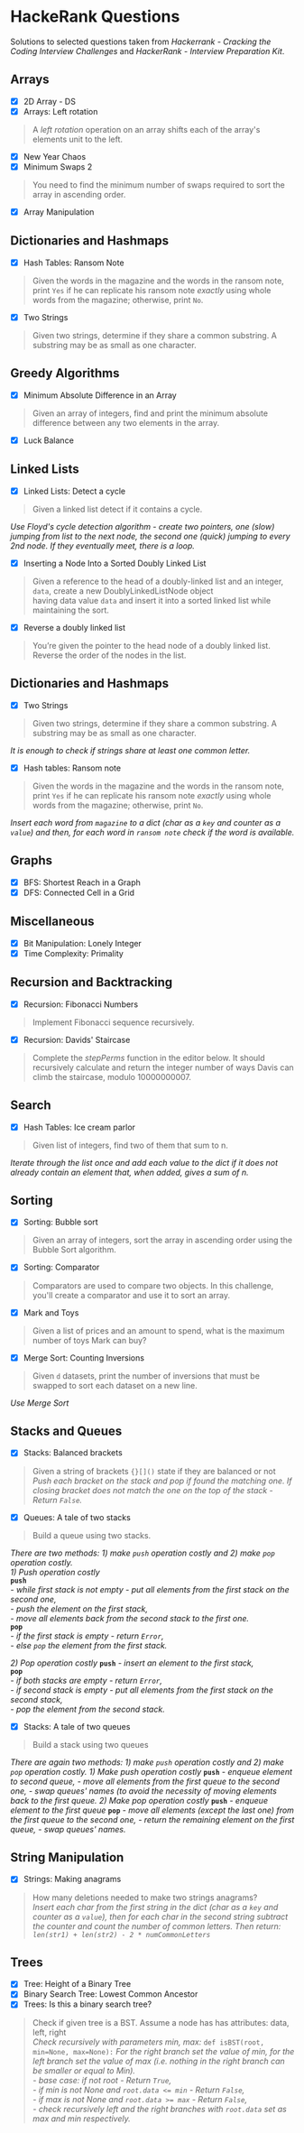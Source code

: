 
# HackeRank Questions  
Solutions to selected questions taken from _Hackerrank - Cracking the Coding Interview Challenges_ and _HackerRank - Interview Preparation Kit_.    
  
## Arrays  
 - [x] 2D Array - DS  
 - [x] Arrays: Left rotation  
 > A _left rotation_ operation on an array shifts each of the array's elements unit to the left.
 - [x] New Year Chaos  
 - [x] Minimum Swaps 2  
 > You need to find the minimum number of swaps required to sort the array in ascending order.   
 - [x] Array Manipulation

## Dictionaries and Hashmaps  
- [x] Hash Tables: Ransom Note
> Given the words in the magazine and the words in the ransom note, print `Yes` if he can replicate his ransom note _exactly_ using whole words from the magazine; otherwise, print `No`.

- [x] Two Strings
> Given two strings, determine if they share a common substring. A substring may be as small as one character.
 
## Greedy Algorithms 
- [x] Minimum Absolute Difference in an Array
> Given an array of integers, find and print the minimum absolute difference between any two elements in the array.

- [x] Luck Balance

## Linked Lists  
- [x] Linked Lists: Detect a cycle      
> Given a linked list detect if it contains a cycle.

 _Use Floyd's cycle detection algorithm - create two pointers, one (slow) jumping from list to the next node, the second one (quick) jumping to every 2nd node. If they eventually meet, there is a loop._    

- [x] Inserting a Node Into a Sorted Doubly Linked List  
> Given a reference to the head of a doubly-linked list and an integer, `data`, create a new DoublyLinkedListNode object  
having data value `data` and insert it into a sorted linked list while maintaining the sort.

- [x] Reverse a doubly linked list   
> You’re given the pointer to the head node of a doubly linked list. Reverse the order of the nodes in the list.

 ## Dictionaries and Hashmaps    
- [x] Two Strings    
 > Given two strings, determine if they share a common substring. A substring may be as small as one character.

_It is enough to check if strings share at least one common letter._
  
 - [x] Hash tables: Ransom note      
 > Given the words in the magazine and the words in the ransom note, print `Yes` if he can replicate his ransom note _exactly_ using whole words from the magazine; otherwise, print `No`.
 > 
 _Insert each word from `magazine` to a dict (char as a `key` and counter as a `value`) and then, for each word in `ransom note` check if the word is available._   


## Graphs
 - [x] BFS: Shortest Reach in a Graph
 - [x] DFS: Connected Cell in a Grid

## Miscellaneous  
 - [x] Bit Manipulation: Lonely Integer
 - [x] Time Complexity: Primality

## Recursion and Backtracking
 - [x] Recursion: Fibonacci Numbers
 > Implement Fibonacci sequence recursively.
 - [x] Recursion: Davids' Staircase
 > Complete the  _stepPerms_  function in the editor below. It should recursively calculate and return the integer number of ways Davis can climb the staircase, modulo 10000000007.

## Search  
 - [x] Hash Tables: Ice cream parlor      
> Given list of integers, find two of them that sum to n.  
  
_Iterate through the list once and add each value to the dict if it does not already contain an element that, when added, gives a sum of n._   


## Sorting  
 - [x] Sorting: Bubble sort      
 > Given an array of integers, sort the array in ascending order using the Bubble Sort algorithm.  
 - [x] Sorting: Comparator      
 > Comparators are used to compare two objects. In this challenge, you'll create a comparator and use it to sort an array.  
 - [x] Mark and Toys   
>Given a list of prices and an amount to spend, what is the maximum number of toys Mark can buy?

- [x] Merge Sort: Counting Inversions
> Given `d` datasets, print the number of inversions that must be swapped to sort each dataset on a new line.

_Use Merge Sort_
  
## Stacks and Queues  
 - [x] Stacks: Balanced brackets      
 > Given a string of brackets `{}[]()` state if they are balanced or not  _Push each bracket on the stack and pop if found the matching one. If closing bracket does not match the one on the top of the stack - Return `False`._    
 - [x] Queues: A tale of two stacks      
> Build a queue using two stacks.  
  
  _There are two methods: 1) make `push` operation costly and 2) make `pop` operation costly._  
 *1) Push operation costly*  
  **`push`**      
 _- while first stack is not empty - put all elements from the first stack on the second one,_      
 _- push the element on the first stack,_      
 _- move all elements back from the second stack to the first one._      
 **`pop`**      
 _- if the first stack is empty - return `Error`,_      
 _- else `pop` the element from the first stack._  
  
_2) Pop operation costly_ **`push`** _- insert an element to the first stack,_      
 **`pop`**      
 _- if both stacks are empty - return `Error`,_      
 _- if second stack is empty - put all elements from the first stack on the second stack,_      
 _- pop the element from the second stack._   
 - [x] Stacks: A tale of two queues      
>Build a stack using two queues  
  
  _There are again two methods: 1) make `push` operation costly and 2) make `pop` operation costly._ _1) Make push operation costly_ **`push`** _- enqueue element to second queue,_ _- move all elements from the first queue to the second one,_ _- swap queues' names (to avoid the necessity of moving elements back to the first queue._ _2) Make pop operation costly_ **`push`** _- enqueue element to the first queue_ **`pop`** _- move all elements (except the last one) from the first queue to the second one,_ _- return the remaining element on the first queue,_ _- swap queues' names._   


## String Manipulation  
 - [x] Strings: Making anagrams 
 > How many deletions needed to make two strings anagrams?  
_Insert each char from the first string in the dict (char as a `key` and counter as a `value`), then for each char in the second string subtract the counter and count the number of common letters. Then return:      
 `len(str1) + len(str2) - 2 * numCommonLetters`_   


## Trees  
 - [x] Tree: Height of a Binary Tree 
 - [x] Binary Search Tree: Lowest Common Ancestor
 - [x] Trees: Is this a binary search tree?      
> Check if given tree is a BST.  Assume a node has has attributes: data, left, right  
  _Check recursively with parameters min, max:_ `def isBST(root, min=None, max=None):` _For the right branch set the value of min, for the left branch set the value of max (i.e. nothing in the right branch can be smaller or equal to Min)._      
 _- base case: if not root - Return `True`,_      
 _- if min is not None and `root.data <= min` - Return `False`,_      
 _- if max is not None and `root.data >= max` - Return `False`,_      
 _- check recursively left and the right branches with `root.data` set as max and min respectively._
